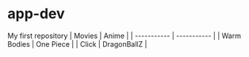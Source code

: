 # app-dev
My first repository
	| Movies | Anime |
| ----------- | ----------- |
| Warm Bodies | One Piece |
| Click | DragonBallZ |
